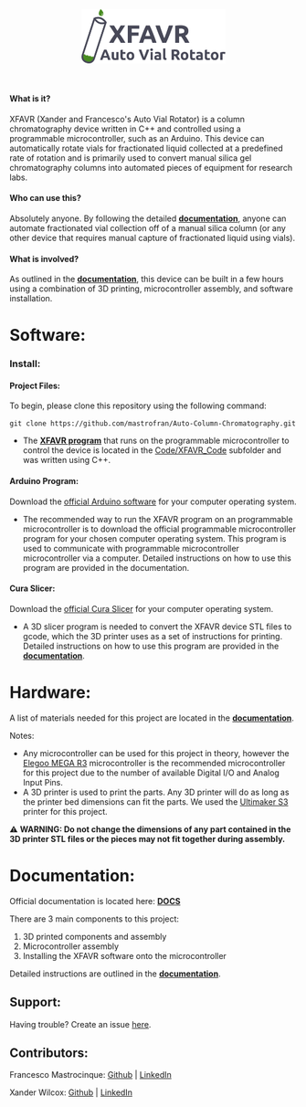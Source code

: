 <p align="center">
    <img width="50%"
        src="static/imgs/XFAVR_logo.png">
    </img>
</p>
<br>

#### What is it?
XFAVR (Xander and Francesco's Auto Vial Rotator) is a column chromatography device written in C++ and controlled using a programmable microcontroller, such as an Arduino. This device can automatically rotate vials for fractionated liquid collected at a predefined rate of rotation and is primarily used to convert manual silica gel chromatography columns into automated pieces of equipment for research labs.

#### Who can use this?
Absolutely anyone. By following the detailed [**documentation**](https://mastrofran.github.io/XFAVRdocs/), anyone can automate fractionated vial collection off of a manual silica column (or any other device that requires manual capture of fractionated liquid using vials).

#### What is involved?
As outlined in the [**documentation**](https://mastrofran.github.io/XFAVRdocs/), this device can be built in a few hours using a combination of 3D printing, microcontroller assembly, and software installation.


# Software:

### Install:

#### Project Files:
To begin, please clone this repository using the following command:
```
git clone https://github.com/mastrofran/Auto-Column-Chromatography.git
```

- The [**XFAVR program**](/Code/XFAVR_Code/XFAVR_Code.ino) that runs on the programmable microcontroller to control the device is located in the [Code/XFAVR_Code](/Code/XFAVR_Code) subfolder and was written using C++.

#### Arduino Program:
Download the [official Arduino software](https://www.arduino.cc/en/software) for your computer operating system.

- The recommended way to run the XFAVR program on an programmable microcontroller is to download the official programmable microcontroller program for your chosen computer operating system. This program is used to communicate with programmable microcontroller microcontroller via a computer. Detailed instructions on how to use this program are provided in the documentation.

#### Cura Slicer:
Download the [official Cura Slicer](https://ultimaker.com/software/ultimaker-cura/) for your computer operating system.

- A 3D slicer program is needed to convert the XFAVR device STL files to gcode, which the 3D printer uses as a set of instructions for printing. Detailed instructions on how to use this program are provided in the [**documentation**](https://mastrofran.github.io/XFAVRdocs/).

# Hardware:
A list of materials needed for this project are located in the [**documentation**](https://mastrofran.github.io/XFAVRdocs/). 

Notes:
- Any microcontroller can be used for this project in theory, however the [Elegoo MEGA R3](https://www.amazon.com/ELEGOO-ATmega2560-ATMEGA16U2-Arduino-Compliant/dp/B01H4ZDYCE/ref=sr_1_3?keywords=elegoo+mega&sr=8-3) microcontroller is the recommended microcontroller for this project due to the number of available Digital I/O and Analog Input Pins.
- A 3D printer is used to print the parts. Any 3D printer will do as long as the printer bed dimensions can fit the parts. We used the [Ultimaker S3](https://ultimaker.com/3d-printers/s-series/ultimaker-s3/) printer for this project.

⚠️ **WARNING: Do not change the dimensions of any part contained in the 3D printer STL files or the pieces may not fit together during assembly.**


# Documentation:
Official documentation is located here: [**DOCS**](https://mastrofran.github.io/XFAVRdocs/)  

There are 3 main components to this project:

1. 3D printed components and assembly
2. Microcontroller assembly
3. Installing the XFAVR software onto the microcontroller

Detailed instructions are outlined in the [**documentation**](https://mastrofran.github.io/XFAVRdocs/).

## Support:
Having trouble? Create an issue [here](https://github.com/mastrofran/Auto-Column-Chromatography/issues/new).

## Contributors:
Francesco Mastrocinque: [Github](https://github.com/mastrofran) | [LinkedIn](https://www.linkedin.com/in/francesco-mastrocinque)

Xander Wilcox: [Github](https://github.com/XanderWilcox) | [LinkedIn](https://www.linkedin.com/in/xander-wilcox-01321a21b)


